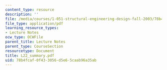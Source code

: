 ```yaml
---
content_type: resource
description: ''
file: /media/courses/1-051-structural-engineering-design-fall-2003/78b4fcaf0f433056d5e65caab96a35ab_L22_summary.pdf
file_type: application/pdf
learning_resource_types:
- Lecture Notes
ocw_type: OCWFile
parent_title: Lecture Notes
parent_type: CourseSection
resourcetype: Document
title: L22_summary.pdf
uid: 78b4fcaf-0f43-3056-d5e6-5caab96a35ab
---
```

